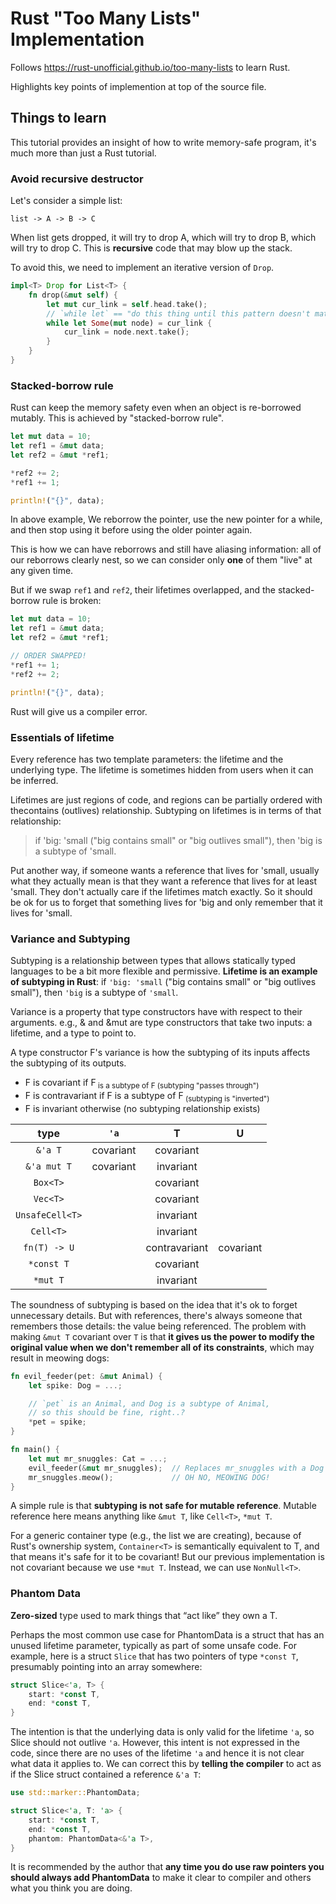# Rust "Too Many Lists" Implementation

Follows https://rust-unofficial.github.io/too-many-lists to learn Rust.

Highlights key points of implemention at top of the source file.


## Things to learn

This tutorial provides an insight of how to write memory-safe program, it's much more than just a Rust tutorial.

### Avoid recursive destructor

Let's consider a simple list:

```text
list -> A -> B -> C
```

When list gets dropped, it will try to drop A, which will try to drop B, which will try to drop C. This is __recursive__ code that may blow up the stack.

To avoid this, we need to implement an iterative version of `Drop`.

```rust
impl<T> Drop for List<T> {
    fn drop(&mut self) {
        let mut cur_link = self.head.take();
        // `while let` == "do this thing until this pattern doesn't match"
        while let Some(mut node) = cur_link {
            cur_link = node.next.take();
        }
    }
}
```

### Stacked-borrow rule

Rust can keep the memory safety even when an object is re-borrowed mutably. This is achieved by "stacked-borrow rule".

```rust
let mut data = 10;
let ref1 = &mut data;
let ref2 = &mut *ref1;

*ref2 += 2;
*ref1 += 1;

println!("{}", data);
```

In above example, We reborrow the pointer, use the new pointer for a while, and then stop using it before using the older pointer again.

This is how we can have reborrows and still have aliasing information: all of our reborrows clearly nest, so we can consider only __one__ of them "live" at any given time.

But if we swap `ref1` and `ref2`, their lifetimes overlapped, and the stacked-borrow rule is broken:

```rust
let mut data = 10;
let ref1 = &mut data;
let ref2 = &mut *ref1;

// ORDER SWAPPED!
*ref1 += 1;
*ref2 += 2;

println!("{}", data);
```

Rust will give us a compiler error.


### Essentials of lifetime

Every reference has two template parameters: the lifetime and the underlying type. The lifetime is sometimes hidden from users when it can be inferred.

Lifetimes are just regions of code, and regions can be partially ordered with thecontains (outlives) relationship. Subtyping on lifetimes is in terms of that relationship:

> if 'big: 'small ("big contains small" or "big outlives small"), then 'big is a subtype of 'small.

Put another way, if someone wants a reference that lives for 'small, usually what they actually mean is that they want a reference that lives for at least 'small. They don't actually care if the lifetimes match exactly. So it should be ok for us to forget that something lives for 'big and only remember that it lives for 'small.

### Variance and Subtyping

Subtyping is a relationship between types that allows statically typed languages to be a bit more flexible and permissive. __Lifetime is an example of subtyping in Rust__: if `'big: 'small` ("big contains small" or "big outlives small"), then `'big` is a subtype of `'small`.

Variance is a property that type constructors have with respect to their arguments. e.g., & and &mut are type constructors that take two inputs: a lifetime, and a type to point to.

A type constructor F's variance is how the subtyping of its inputs affects the subtyping of its outputs.

- F is covariant if F<Sub> is a subtype of F<Super> (subtyping "passes through")
- F is contravariant if F<Super> is a subtype of F<Sub> (subtyping is "inverted")
- F is invariant otherwise (no subtyping relationship exists)

| type | `'a` | T | U |
| :-: | :-: | :-: | :-: |
| `&'a T`| covariant | covariant | |
| `&'a mut T`| covariant | invariant | |
| `Box<T>` |  | covariant | |
| `Vec<T>` |  | covariant | |
| `UnsafeCell<T>` | | invariant | |
| `Cell<T>` | | invariant | |
| `fn(T) -> U` | | contravariant | covariant |
| `*const T` | | covariant | |
| `*mut T` | | invariant | |

The soundness of subtyping is based on the idea that it's ok to forget unnecessary details. But with references, there's always someone that remembers those details: the value being referenced. The problem with making `&mut T` covariant over `T` is that __it gives us the power to modify the original value when we don't remember all of its constraints__, which may result in meowing dogs:

```Rust
fn evil_feeder(pet: &mut Animal) {
    let spike: Dog = ...;

    // `pet` is an Animal, and Dog is a subtype of Animal,
    // so this should be fine, right..?
    *pet = spike;
}

fn main() {
    let mut mr_snuggles: Cat = ...;
    evil_feeder(&mut mr_snuggles);  // Replaces mr_snuggles with a Dog
    mr_snuggles.meow();             // OH NO, MEOWING DOG!
}
```

A simple rule is that __subtyping is not safe for mutable reference__. Mutable reference here means anything like `&mut T`, like `Cell<T>`, `*mut T`.

For a generic container type (e.g., the list we are creating), because of Rust's ownership system, `Container<T>` is semantically equivalent to T, and that means it's safe for it to be covariant! But our previous implementation is not covariant because we use `*mut T`. Instead, we can use `NonNull<T>`.


### Phantom Data

__Zero-sized__ type used to mark things that “act like” they own a T.

Perhaps the most common use case for PhantomData is a struct that has an unused lifetime parameter, typically as part of some unsafe code. For example, here is a struct `Slice` that has two pointers of type `*const T`, presumably pointing into an array somewhere:

```rust
struct Slice<'a, T> {
    start: *const T,
    end: *const T,
}
```

The intention is that the underlying data is only valid for the lifetime `'a`, so Slice should not outlive `'a`. However, this intent is not expressed in the code, since there are no uses of the lifetime `'a` and hence it is not clear what data it applies to. We can correct this by __telling the compiler__ to act as if the Slice struct contained a reference `&'a T`:

```rust
use std::marker::PhantomData;

struct Slice<'a, T: 'a> {
    start: *const T,
    end: *const T,
    phantom: PhantomData<&'a T>,
}
```

It is recommended by the author that __any time you do use raw pointers you should always add PhantomData__ to make it clear to compiler and others what you think you are doing.
